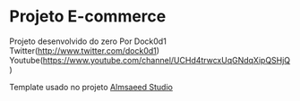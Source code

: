 # Projeto E-commerce

Projeto desenvolvido do zero Por Dock0d1 Twitter(http://www.twitter.com/dock0d1) Youtube(https://www.youtube.com/channel/UCHd4trwcxUqGNdqXipQSHjQ)

Template usado no projeto [Almsaeed Studio](https://almsaeedstudio.com)
